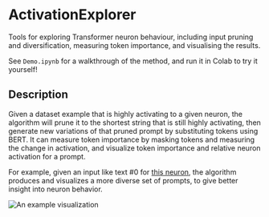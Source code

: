 # ActivationExplorer

Tools for exploring Transformer neuron behaviour, including input pruning and diversification, measuring token importance, and visualising the results.

See `Demo.ipynb` for a walkthrough of the method, and run it in Colab to try it yourself!

## Description

Given a dataset example that is highly activating to a given neuron, the algorithm will prune it to the shortest string that is still highly activating, then generate new variations of that pruned prompt by substituting tokens using BERT. It can measure token importance by masking tokens and measuring the change in activation, and visualize token importance and relative neuron activation for a prompt.

For example, given an input like text #0 for [this neuron](https://lexoscope.io/solu-8l-pile/3/1.html), the algorithm produces and visualizes a more diverse set of prompts, to give better insight into neuron behavior.

![An example visualization](img/Example.png)
